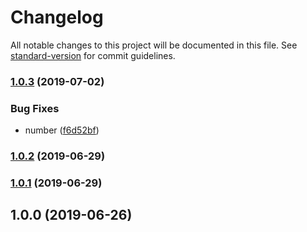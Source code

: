 # Changelog

All notable changes to this project will be documented in this file. See [standard-version](https://github.com/conventional-changelog/standard-version) for commit guidelines.

### [1.0.3](https://github.com/tebaly/unix-timestamp-offset/compare/v1.0.2...v1.0.3) (2019-07-02)


### Bug Fixes

* number ([f6d52bf](https://github.com/tebaly/unix-timestamp-offset/commit/f6d52bf))



### [1.0.2](https://github.com/tebaly/unix-timestamp-offset/compare/v1.0.1...v1.0.2) (2019-06-29)



### [1.0.1](https://github.com/tebaly/unix-timestamp-offset/compare/v1.0.0...v1.0.1) (2019-06-29)



## 1.0.0 (2019-06-26)
